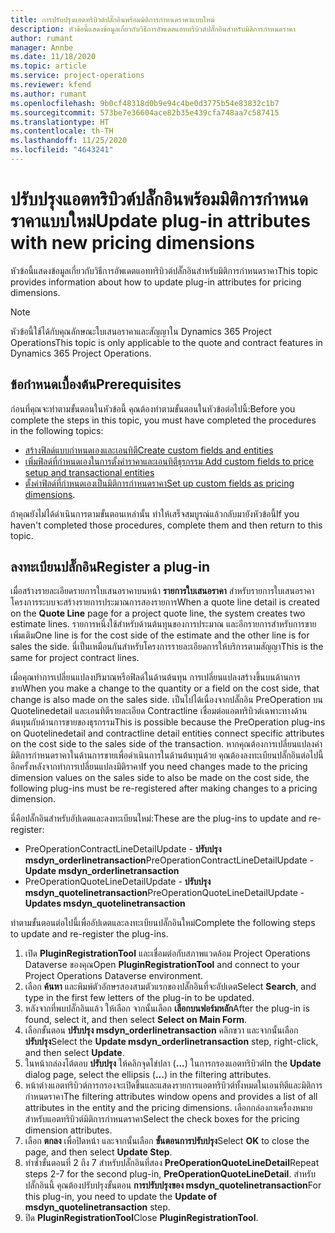 ```yaml
---
title: การปรับปรุงแอตทริบิวต์ปลั๊กอินพร้อมมิติการกำหนดราคาแบบใหม่
description: หัวข้อนี้แสดงข้อมูลเกี่ยวกับวิธีการอัพเดตแอททริบิวต์ปลั๊กอินสำหรับมิติการกำหนดราคา
author: rumant
manager: Annbe
ms.date: 11/18/2020
ms.topic: article
ms.service: project-operations
ms.reviewer: kfend
ms.author: rumant
ms.openlocfilehash: 9b0cf48318d0b9e94c4be0d3775b54e83832c1b7
ms.sourcegitcommit: 573be7e36604ace82b35e439cfa748aa7c587415
ms.translationtype: HT
ms.contentlocale: th-TH
ms.lasthandoff: 11/25/2020
ms.locfileid: "4643241"
---
```

# <a name="update-plug-in-attributes-with-new-pricing-dimensions"></a><span data-ttu-id="2e2c5-103">ปรับปรุงแอตทริบิวต์ปลั๊กอินพร้อมมิติการกำหนดราคาแบบใหม่</span><span class="sxs-lookup"><span data-stu-id="2e2c5-103">Update plug-in attributes with new pricing dimensions</span></span>

<span data-ttu-id="2e2c5-104">หัวข้อนี้แสดงข้อมูลเกี่ยวกับวิธีการอัพเดตแอททริบิวต์ปลั๊กอินสำหรับมิติการกำหนดราคา</span><span class="sxs-lookup"><span data-stu-id="2e2c5-104">This topic provides information about how to update plug-in attributes for pricing dimensions.</span></span>

> [!NOTE]
> <span data-ttu-id="2e2c5-105">หัวข้อนี้ใช้ได้กับคุณลักษณะใบเสนอราคาและสัญญาใน Dynamics 365 Project Operations</span><span class="sxs-lookup"><span data-stu-id="2e2c5-105">This topic is only applicable to the quote and contract features in Dynamics 365 Project Operations.</span></span>

## <a name="prerequisites"></a><span data-ttu-id="2e2c5-106">ข้อกำหนดเบื้องต้น</span><span class="sxs-lookup"><span data-stu-id="2e2c5-106">Prerequisites</span></span>
<span data-ttu-id="2e2c5-107">ก่อนที่คุณจะทำตามขั้นตอนในหัวข้อนี้ คุณต้องทำตามขั้นตอนในหัวข้อต่อไปนี้:</span><span class="sxs-lookup"><span data-stu-id="2e2c5-107">Before you complete the steps in this topic, you must have completed the procedures in the following topics:</span></span>

  - [<span data-ttu-id="2e2c5-108">สร้างฟิลด์แบบกำหนดเองและเอนทิตี</span><span class="sxs-lookup"><span data-stu-id="2e2c5-108">Create custom fields and entities</span></span>](create-custom-fields-entities-pricing-dimensions.md) 
  - [<span data-ttu-id="2e2c5-109">เพิ่มฟิลด์ที่กำหนดเองในการตั้งค่าราคาและเอนทิตีธุรกรรม </span><span class="sxs-lookup"><span data-stu-id="2e2c5-109">Add custom fields to price setup and transactional entities</span></span>](add-custom-fields-price-setup-transactional-entities.md)
  - <span data-ttu-id="2e2c5-110">[ตั้งค่าฟิลด์ที่กำหนดเองเป็นมิติการกำหนดราคา](set-up-custom-fields-pricing-dimensions.md)</span><span class="sxs-lookup"><span data-stu-id="2e2c5-110">[Set up custom fields as pricing dimensions](set-up-custom-fields-pricing-dimensions.md).</span></span> 
  
<span data-ttu-id="2e2c5-111">ถ้าคุณยังไม่ได้ดำเนินการตามขั้นตอนเหล่านั้น ทำให้เสร็จสมบูรณ์แล้วกลับมายังหัวข้อนี้</span><span class="sxs-lookup"><span data-stu-id="2e2c5-111">If you haven't completed those procedures, complete them and then return to this topic.</span></span>

## <a name="register-a-plug-in"></a><span data-ttu-id="2e2c5-112">ลงทะเบียนปลั๊กอิน</span><span class="sxs-lookup"><span data-stu-id="2e2c5-112">Register a plug-in</span></span>
<span data-ttu-id="2e2c5-113">เมื่อสร้างรายละเอียดรายการใบเสนอราคาบนหน้า **รายการใบเสนอราคา** สำหรับรายการใบเสนอราคา โครงการระบบจะสร้างรายการประมาณการสองรายการ</span><span class="sxs-lookup"><span data-stu-id="2e2c5-113">When a quote line detail is created on the **Quote Line** page for a project quote line, the system creates two estimate lines.</span></span> <span data-ttu-id="2e2c5-114">รายการหนึ่งใช้สำหรับด้านต้นทุนของการประมาณ และอีกรายการสำหรับการขายเพิ่มเติม</span><span class="sxs-lookup"><span data-stu-id="2e2c5-114">One line is for the cost side of the estimate and the other line is for sales the side.</span></span> <span data-ttu-id="2e2c5-115">นี่เป็นเหมือนกันสำหรับโครงการรายละเอียดการให้บริการตามสัญญา</span><span class="sxs-lookup"><span data-stu-id="2e2c5-115">This is the same  for project contract lines.</span></span>

<span data-ttu-id="2e2c5-116">เมื่อคุณทำการเปลี่ยนแปลงปริมาณหรือฟิลด์ในด้านต้นทุน การเปลี่ยนแปลงสร้างขึ้นบนด้านการขาย</span><span class="sxs-lookup"><span data-stu-id="2e2c5-116">When you make a change to the quantity or a field on the cost side, that change is also made on the sales side.</span></span> <span data-ttu-id="2e2c5-117">เป็นไปได้เนื่องจากปลั๊กอิน PreOperation บน Quotelinedetail และเอนทิตีรายละเอียด Contractline เชื่อมต่อแอตทริบิวต์เฉพาะทางด้านต้นทุนกับด้านการขายของธุรกรรม</span><span class="sxs-lookup"><span data-stu-id="2e2c5-117">This is possible because the PreOperation plug-ins on Quotelinedetail and contractline detail entities connect specific attributes on the cost side to the sales side of the transaction.</span></span> <span data-ttu-id="2e2c5-118">หากคุณต้องการเปลี่ยนแปลงค่ามิติการกำหนดราคาในด้านการขายเพื่อดำเนินการในด้านต้นทุนด้วย คุณต้องลงทะเบียนปลั๊กอินต่อไปนี้อีกครั้งหลังจากทำการเปลี่ยนแปลงมิติราคา</span><span class="sxs-lookup"><span data-stu-id="2e2c5-118">If you need changes made to the pricing dimension values on the sales side to also be made on the cost side, the following plug-ins must be re-registered after making changes to a pricing dimension.</span></span>

<span data-ttu-id="2e2c5-119">นี่คือปลั๊กอินสำหรับอัปเดตและลงทะเบียนใหม่:</span><span class="sxs-lookup"><span data-stu-id="2e2c5-119">These are the plug-ins to update and re-register:</span></span>

- <span data-ttu-id="2e2c5-120">PreOperationContractLineDetailUpdate - **ปรับปรุง msdyn_orderlinetransaction**</span><span class="sxs-lookup"><span data-stu-id="2e2c5-120">PreOperationContractLineDetailUpdate - **Update msdyn_orderlinetransaction**</span></span>
- <span data-ttu-id="2e2c5-121">PreOperationQuoteLineDetailUpdate - **ปรับปรุง msdyn_quotelinetransaction**</span><span class="sxs-lookup"><span data-stu-id="2e2c5-121">PreOperationQuoteLineDetailUpdate - **Updates msdyn_quotelinetransaction**</span></span>

<span data-ttu-id="2e2c5-122">ทำตามขั้นตอนต่อไปนี้เพื่ออัปเดตและลงทะเบียนปลั๊กอินใหม่</span><span class="sxs-lookup"><span data-stu-id="2e2c5-122">Complete the following steps to update and re-register the plug-ins.</span></span>

1. <span data-ttu-id="2e2c5-123">เปิด **PluginRegistrationTool** และเชื่อมต่อกับสภาพแวดล้อม Project Operations Dataverse ของคุณ</span><span class="sxs-lookup"><span data-stu-id="2e2c5-123">Open **PluginRegistrationTool** and connect to your Project Operations Dataverse environment.</span></span>
2. <span data-ttu-id="2e2c5-124">เลือก **ค้นหา** และพิมพ์ตัวอักษรสองสามตัวแรกของปลั๊กอินที่จะอัปเดต</span><span class="sxs-lookup"><span data-stu-id="2e2c5-124">Select **Search**, and type in the first few letters of the plug-in to be updated.</span></span>
3. <span data-ttu-id="2e2c5-125">หลังจากที่พบปลั๊กอินแล้ว ให้เลือก จากนั้นเลือก **เลือกบนฟอร์มหลัก**</span><span class="sxs-lookup"><span data-stu-id="2e2c5-125">After the plug-in is found, select it, and then select **Select on Main Form**.</span></span>
4. <span data-ttu-id="2e2c5-126">เลือกขั้นตอน **ปรับปรุง msdyn_orderlinetransaction** คลิกขวา และจากนั้นเลือก **ปรับปรุง**</span><span class="sxs-lookup"><span data-stu-id="2e2c5-126">Select the **Update msdyn_orderlinetransaction** step, right-click, and then select **Update**.</span></span>
5. <span data-ttu-id="2e2c5-127">ในหน้ากล่องโต้ตอบ **ปรับปรุง** ให้คลิกจุดไข่ปลา (**...**) ในการกรองแอตทริบิวต์</span><span class="sxs-lookup"><span data-stu-id="2e2c5-127">In the **Update** dialog page, select the ellipsis (**...**) in the filtering attributes.</span></span>
6. <span data-ttu-id="2e2c5-128">หน้าต่างแอตทริบิวต์การกรองจะเปิดขึ้นและแสดงรายการแอตทริบิวต์ทั้งหมดในเอนทิตีและมิติการกำหนดราคา</span><span class="sxs-lookup"><span data-stu-id="2e2c5-128">The filtering attributes window opens and provides a list of all attributes in the entity and the pricing dimensions.</span></span> <span data-ttu-id="2e2c5-129">เลือกกล่องกาเครื่องหมายสำหรับแอตทริบิวต์มิติการกำหนดราคา</span><span class="sxs-lookup"><span data-stu-id="2e2c5-129">Select the check boxes for the pricing dimension attributes.</span></span>
7. <span data-ttu-id="2e2c5-130">เลือก **ตกลง** เพื่อปิดหน้า และจากนั้นเลือก **ขั้นตอนการปรับปรุง**</span><span class="sxs-lookup"><span data-stu-id="2e2c5-130">Select **OK** to close the page, and then select **Update Step**.</span></span>
8. <span data-ttu-id="2e2c5-131">ทำซ้ำขั้นตอนที่ 2 ถึง 7 สำหรับปลั๊กอินที่สอง **PreOperationQuoteLineDetail**</span><span class="sxs-lookup"><span data-stu-id="2e2c5-131">Repeat steps 2-7 for the second plug-in, **PreOperationQuoteLineDetail**.</span></span> <span data-ttu-id="2e2c5-132">สำหรับปลั๊กอินนี้ คุณต้องปรับปรุงขั้นตอน **การปรับปรุงของ msdyn_quotelinetransaction**</span><span class="sxs-lookup"><span data-stu-id="2e2c5-132">For this plug-in, you need to update the **Update of msdyn_quotelinetransaction** step.</span></span>
9. <span data-ttu-id="2e2c5-133">ปิด **PluginRegistrationTool**</span><span class="sxs-lookup"><span data-stu-id="2e2c5-133">Close **PluginRegistrationTool**.</span></span>
